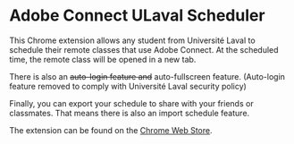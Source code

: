 # Adobe Connect ULaval Scheduler
This Chrome extension allows any student from Université Laval to schedule their remote classes that use Adobe Connect. At the scheduled time, the remote class will be opened in a new tab.

There is also an ~~auto-login feature and~~ auto-fullscreen feature. (Auto-login feature removed to comply with Université Laval security policy)

Finally, you can export your schedule to share with your friends or classmates. That means there is also an import schedule feature.

The extension can be found on the [Chrome Web Store](https://chrome.google.com/webstore/detail/ahaafiokmkdhacbhcclbjplaekmbfnpi).